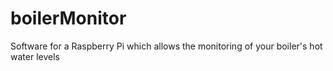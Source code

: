 # boilerMonitor
Software for a Raspberry Pi which allows the monitoring of your boiler's hot water levels
